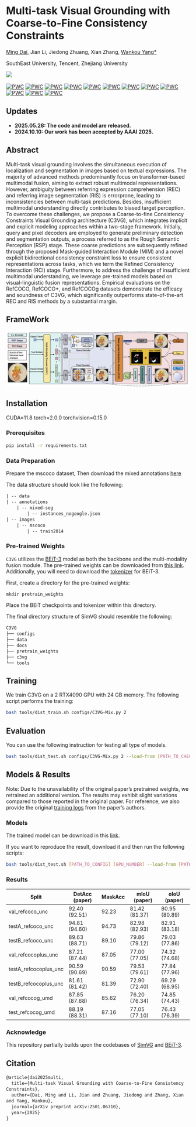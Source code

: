 # Multi-task Visual Grounding with Coarse-to-Fine Consistency Constraints

[Ming Dai](https://dmmm1997.github.io/), Jian Li, Jiedong Zhuang, Xian Zhang, [Wankou Yang*](https://automation.seu.edu.cn/ywk/main.psp)

SouthEast University, Tencent, Zhejiang University

<a href='https://arxiv.org/pdf/2501.06710'><img src='https://img.shields.io/badge/ArXiv-2501.06710-red'></a>

[![PWC](https://img.shields.io/endpoint.svg?url=https://paperswithcode.com/badge/multi-task-visual-grounding-with-coarse-to/referring-expression-comprehension-on-refcoco)](https://paperswithcode.com/sota/referring-expression-comprehension-on-refcoco?p=multi-task-visual-grounding-with-coarse-to)
[![PWC](https://img.shields.io/endpoint.svg?url=https://paperswithcode.com/badge/multi-task-visual-grounding-with-coarse-to/referring-expression-segmentation-on-refcoco-8)](https://paperswithcode.com/sota/referring-expression-segmentation-on-refcoco-8?p=multi-task-visual-grounding-with-coarse-to)
[![PWC](https://img.shields.io/endpoint.svg?url=https://paperswithcode.com/badge/multi-task-visual-grounding-with-coarse-to/referring-expression-segmentation-on-refcoco-9)](https://paperswithcode.com/sota/referring-expression-segmentation-on-refcoco-9?p=multi-task-visual-grounding-with-coarse-to)
[![PWC](https://img.shields.io/endpoint.svg?url=https://paperswithcode.com/badge/multi-task-visual-grounding-with-coarse-to/referring-expression-segmentation-on-refcoco-5)](https://paperswithcode.com/sota/referring-expression-segmentation-on-refcoco-5?p=multi-task-visual-grounding-with-coarse-to)
[![PWC](https://img.shields.io/endpoint.svg?url=https://paperswithcode.com/badge/multi-task-visual-grounding-with-coarse-to/referring-expression-segmentation-on-refcoco-3)](https://paperswithcode.com/sota/referring-expression-segmentation-on-refcoco-3?p=multi-task-visual-grounding-with-coarse-to)
[![PWC](https://img.shields.io/endpoint.svg?url=https://paperswithcode.com/badge/multi-task-visual-grounding-with-coarse-to/referring-expression-comprehension-on-refcoco-1)](https://paperswithcode.com/sota/referring-expression-comprehension-on-refcoco-1?p=multi-task-visual-grounding-with-coarse-to)
[![PWC](https://img.shields.io/endpoint.svg?url=https://paperswithcode.com/badge/multi-task-visual-grounding-with-coarse-to/referring-expression-segmentation-on-refcocog-1)](https://paperswithcode.com/sota/referring-expression-segmentation-on-refcocog-1?p=multi-task-visual-grounding-with-coarse-to)
[![PWC](https://img.shields.io/endpoint.svg?url=https://paperswithcode.com/badge/multi-task-visual-grounding-with-coarse-to/referring-expression-segmentation-on-refcoco-4)](https://paperswithcode.com/sota/referring-expression-segmentation-on-refcoco-4?p=multi-task-visual-grounding-with-coarse-to)
[![PWC](https://img.shields.io/endpoint.svg?url=https://paperswithcode.com/badge/multi-task-visual-grounding-with-coarse-to/referring-expression-comprehension-on-1)](https://paperswithcode.com/sota/referring-expression-comprehension-on-1?p=multi-task-visual-grounding-with-coarse-to)
[![PWC](https://img.shields.io/endpoint.svg?url=https://paperswithcode.com/badge/multi-task-visual-grounding-with-coarse-to/referring-expression-comprehension-on)](https://paperswithcode.com/sota/referring-expression-comprehension-on?p=multi-task-visual-grounding-with-coarse-to)
[![PWC](https://img.shields.io/endpoint.svg?url=https://paperswithcode.com/badge/multi-task-visual-grounding-with-coarse-to/referring-expression-segmentation-on-refcocog)](https://paperswithcode.com/sota/referring-expression-segmentation-on-refcocog?p=multi-task-visual-grounding-with-coarse-to)
[![PWC](https://img.shields.io/endpoint.svg?url=https://paperswithcode.com/badge/multi-task-visual-grounding-with-coarse-to/referring-expression-segmentation-on-refcoco)](https://paperswithcode.com/sota/referring-expression-segmentation-on-refcoco?p=multi-task-visual-grounding-with-coarse-to)


## Updates

- **2025.05.28: The code and model are released.**
- **2024.10.10: Our work has been accepted by AAAI 2025.**


## Abstract

Multi-task visual grounding involves the simultaneous execution of localization and segmentation in images based on textual expressions. The majority of advanced methods predominantly focus on transformer-based multimodal fusion, aiming to extract robust multimodal representations. However, ambiguity between referring expression comprehension (REC) and referring image segmentation (RIS) is errorprone, leading to inconsistencies between multi-task predictions. Besides, insufficient multimodal understanding directly contributes to biased target perception. To overcome these challenges, we propose a Coarse-to-fine Consistency Constraints Visual Grounding architecture (C3VG), which integrates implicit and explicit modeling approaches within a two-stage framework. Initially, query and pixel decoders are employed to generate preliminary detection and segmentation outputs, a process referred to as the Rough Semantic Perception (RSP) stage. These coarse predictions are subsequently refined through the proposed Mask-guided Interaction Module (MIM) and a novel explicit bidirectional consistency constraint loss to ensure consistent representations across tasks, which we term the Refined Consistency Interaction (RCI) stage. Furthermore, to address the challenge of insufficient multimodal understanding, we leverage pre-trained models based on visual-linguistic fusion representations. Empirical evaluations on the RefCOCO, RefCOCO+, and RefCOCOg datasets demonstrate the efficacy and soundness of C3VG, which significantly outperforms state-of-the-art REC and RIS methods by a substantial margin.



## FrameWork

<!-- ![motivation](./docs/C3VG_model.png)   -->
![](./docs/C3VG_model.png)  
<!-- ![visualization](./docs/visualization/visualization.pdf) 
![visualization_GREC](./docs/visualization/visualization_grec.pdf) 
![heatmap](./docs/visualization/heatmap.pdf)  -->


## Installation

CUDA=11.8
torch=2.0.0
torchvision=0.15.0

### Prerequisites

```bash
pip install -r requirements.txt
```
<!-- Our code depends on parts of [detrex](https://detrex.readthedocs.io/en/latest/tutorials/Installation.html) and [detectron2](https://github.com/facebookresearch/detectron2), so you need to install and compile them.
```
python -m pip install 'git+https://github.com/facebookresearch/detectron2.git'
git clone https://github.com/IDEA-Research/detrex.git
cd detrex
git submodule init
git submodule update
pip install -e .
```
Then install C3VG package in editable mode:
```
pip install -e .
``` -->

### Data Preparation

Prepare the mscoco dataset, Then download the mixed annotations [here](https://seunic-my.sharepoint.cn/:u:/g/personal/230238525_seu_edu_cn/EaP-0gzxQshOsku-0Q2bTZYBTxg-F3kWl7-nGQtEAOOmxg?e=a94SbX)

The data structure should look like the following:
```
| -- data
| -- annotations
    | -- mixed-seg
        | -- instances_nogoogle.json
| -- images
    | -- mscoco
        | -- train2014
```

### Pre-trained Weights

`C3VG` utilizes the [BEiT-3](https://github.com/microsoft/unilm/blob/master/beit3/README.md) model as both the backbone and the multi-modality fusion module. The pre-trained weights can be downloaded from [this link](https://github.com/microsoft/unilm/blob/master/beit3/README.md#download-checkpoints). Additionally, you will need to download the [tokenizer](https://github.com/microsoft/unilm/blob/master/beit3/README.md#text-tokenizer) for BEiT-3.

First, create a directory for the pre-trained weights:

```
mkdir pretrain_weights
```
Place the BEiT checkpoints and tokenizer within this directory.

The final directory structure of SimVG should resemble the following:
```
C3VG
├── configs
├── data
├── docs
├── pretrain_weights
├── c3vg
└── tools
```

## Training

We train C3VG on a 2 RTX4090 GPU with 24 GB memory. The following script performs the training:

```bash
bash tools/dist_train.sh configs/C3VG-Mix.py 2
```

## Evaluation

You can use the following instruction for testing all type of models.

```bash
bash tools/dist_test.sh configs/C3VG-Mix.py 2 --load-from [PATH_TO_CHECKPOINT_FILE]
```

## Models & Results

Note: Due to the unavailability of the original paper’s pretrained weights, we retrained an additional version. The results may exhibit slight variations compared to those reported in the original paper. For reference, we also provide the original [training logs](https://seunic-my.sharepoint.cn/:u:/g/personal/230238525_seu_edu_cn/EevQmBrMImBDnzMPbDVo7foBRdFVmYNMRJwI0xYvtj9MtA?e=y4gz9j) from the paper’s authors.

### Models

The trained model can be download in this [link](https://seunic-my.sharepoint.cn/:u:/g/personal/230238525_seu_edu_cn/EevQmBrMImBDnzMPbDVo7foBRdFVmYNMRJwI0xYvtj9MtA?e=y4gz9j).

If you want to reproduce the result, download it and then run the following scripts:
```bash
bash tools/dist_test.sh [PATH_TO_CONFIG] [GPU_NUMBER] --load-from [PATH_TO_CHECKPOINT_FILE]
```

### Results

| Split                  | DetAcc (paper) | MaskAcc | mIoU (paper)  | oIoU (paper)  |
|------------------------|      --------  |---------|   -------     |    -------    |
| val_refcoco_unc        | 92.40 (92.51)  | 92.23   | 81.42 (81.37) | 80.95 (80.89) |
| testA_refcoco_unc      | 94.81 (94.60)  | 94.73   | 82.98 (82.93) | 82.91 (83.18) |
| testB_refcoco_unc      | 89.63 (88.71)  | 89.10   | 79.86 (79.12) | 79.03 (77.86) |
| val_refcocoplus_unc    | 87.21 (87.44)  | 87.05   | 77.00 (77.05) | 74.32 (74.68) |
| testA_refcocoplus_unc  | 90.59 (90.69)  | 90.59   | 79.53 (79.61) | 77.84 (77.96) |
| testB_refcocoplus_unc  | 81.61 (81.42)  | 81.39   | 72.90 (72.40) | 69.29 (68.95) |
| val_refcocog_umd       | 87.85 (87.68)  | 85.62   | 76.20 (76.34) | 74.85 (74.43) |
| test_refcocog_umd      | 88.19 (88.31)  | 87.16   | 77.05 (77.10) | 76.43 (76.39) |



### Acknowledge
This repository partially builds upon the codebases of [SimVG](https://github.com/Dmmm1997/SimVG/) and [BEiT-3](https://github.com/microsoft/unilm/tree/master/beit3).


## Citation

```
@article{dai2025multi,
  title={Multi-task Visual Grounding with Coarse-to-Fine Consistency Constraints},
  author={Dai, Ming and Li, Jian and Zhuang, Jiedong and Zhang, Xian and Yang, Wankou},
  journal={arXiv preprint arXiv:2501.06710},
  year={2025}
}
```
